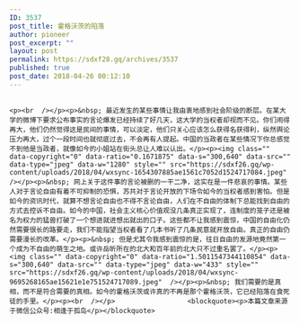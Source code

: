 ```yaml
---
ID: 3537
post_title: 霍格沃茨的陷落
author: pioneer
post_excerpt: ""
layout: post
permalink: https://sdxf28.gq/archives/3537
published: true
post_date: 2018-04-26 00:12:10
---
```

                                                                                                                  <p><br  /></p><p>&nbsp; 最近发生的某些事情让我由衷地感到社会阶级的断层。在某大学的微博下要求公布事实的言论爆发已经持续了好几天，这大学的当权者却视而不见。你们闹得再大，他们仍然觉得这是民间的事情，可以淡定，他们只关心应该怎么获得名获得利，纵然舆论压力再大，过个一段时间也就彻底过去，不会再有人提起。中国的当政者在某些情况下你总感觉不到他是当政者，就像如今的小姐站在街头总让人难以认出。</p><p><img class="" data-copyright="0" data-ratio="0.1671875" data-s="300,640" data-src="" data-type="jpeg" data-w="1280" style="" src="https://sdxf26.gq/wp-content/uploads/2018/04/wxsync-1654307885ae1561c7052d1524717084.jpeg"  /></p><p>&nbsp; 网上关于这件事的言论被删的一干二净，这实在是一件悲哀的事情。某些人对于言论自由有着不可抑制的恐惧，苏共对于言论开放的下场令如今的当权者感到害怕。但是如今的资讯时代，就算不想言论自由也不得不言论自由，人们在不自由的体制下总能找到自由的方式去控诉不自由。如今的中国，社会主义核心价值观没几条真正实现了，连制度的笼子还是被名为权力的猛兽打破了一个想进就进想出就出的口子。这些都不让我感到震惊，中国的自由化仍然需要很长的路要走，我们不能指望当权者看了几本书听了几条民意就开放自由。真正的自由仍需要漫长的改革。</p><p>&nbsp; 但是尤其令我感到震惊的是，往日自由的发源地竟然第一个成为不自由的萌生之地。或许岳昕所在的北大和百年前的北大只不过重名罢了。</p><p><img class="" data-copyright="0" data-ratio="1.5011547344110854" data-s="300,640" data-src="" data-type="jpeg" data-w="433" style="" src="https://sdxf26.gq/wp-content/uploads/2018/04/wxsync-9695268165ae15621e1e751524717089.jpeg"  /></p><p>&nbsp; 我们需要的是真相，而不是符合需要的真相。如今的霍格沃茨或许真的不再是那个霍格沃茨，它已经陷落在食死徒的手里。</p><p><br  /></p>                  <blockquote><p>本篇文章来源于微信公众号:相逢于孤岛</p></blockquote>